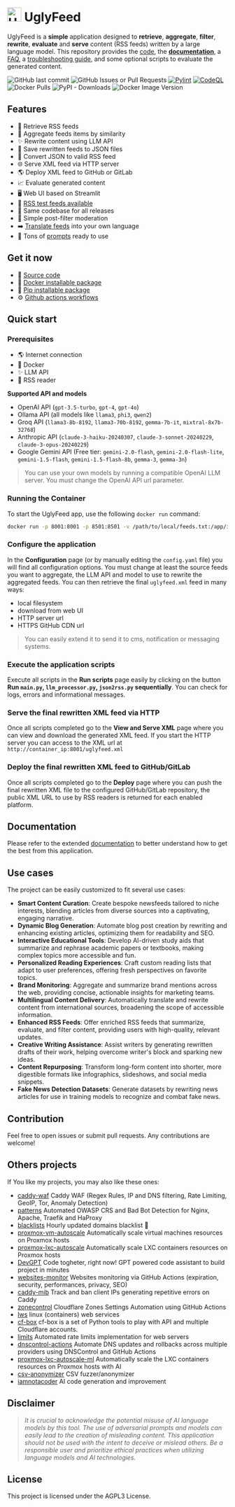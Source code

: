 # <img src="https://raw.githubusercontent.com/fabriziosalmi/UglyFeed/main/docs/UglyFeed.png" alt="UglyFeed" height="32" width="32"> UglyFeed

UglyFeed is a **simple** application designed to **retrieve**, **aggregate**, **filter**, **rewrite**, **evaluate** and **serve** content (RSS feeds) written by a large language model. This repository provides the [code](https://github.com/fabriziosalmi/UglyFeed.git), the **[documentation](https://github.com/fabriziosalmi/UglyFeed/blob/main/docs/README.md)**, a [FAQ](https://github.com/fabriziosalmi/UglyFeed/blob/main/docs/faq.md), a [troubleshooting guide](https://github.com/fabriziosalmi/UglyFeed/blob/main/docs/troubleshooting.md), and some optional scripts to evaluate the generated content.

![GitHub last commit](https://img.shields.io/github/last-commit/fabriziosalmi/UglyFeed) ![GitHub Issues or Pull Requests](https://img.shields.io/github/issues-raw/fabriziosalmi/UglyFeed) [![Pylint](https://github.com/fabriziosalmi/UglyFeed/actions/workflows/pylint.yml/badge.svg)](https://github.com/fabriziosalmi/UglyFeed/actions/workflows/pylint.yml) [![CodeQL](https://github.com/fabriziosalmi/UglyFeed/actions/workflows/github-code-scanning/codeql/badge.svg)](https://github.com/fabriziosalmi/UglyFeed/actions/workflows/github-code-scanning/codeql) ![Docker Pulls](https://img.shields.io/docker/pulls/fabriziosalmi/uglyfeed) ![PyPI - Downloads](https://img.shields.io/pypi/dm/uglypy?label=uglypy) ![Docker Image Version](https://img.shields.io/docker/v/fabriziosalmi/uglyfeed?style=social&logo=GitHub&labelColor=white&color=black)




## Features

- 📡 Retrieve RSS feeds
- 🧮 Aggregate feeds items by similarity
- ✨ Rewrite content using LLM API
- 💾 Save rewritten feeds to JSON files
- 🔁 Convert JSON to valid RSS feed
- 🌐 Serve XML feed via HTTP server
- 🌎 Deploy XML feed to GitHub or GitLab
- 📈 Evaluate generated content
- 🖥️ Web UI based on Streamlit
- 📰 [RSS test feeds available](https://github.com/fabriziosalmi/uglyfeed-cdn)
- 🤖 Same codebase for all releases
- 🛑 Simple post-filter moderation
- ➡️ [Translate feeds](https://github.com/fabriziosalmi/UglyFeed/blob/main/prompts/translate.txt) into your own language
- 📝 Tons of [prompts](https://github.com/fabriziosalmi/UglyFeed/tree/main/prompts) ready to use

## Get it now

- 💾 [Source code](https://github.com/fabriziosalmi/UglyFeed/releases/latest)
- 🐳 [Docker installable package](https://hub.docker.com/r/fabriziosalmi/uglyfeed)
- 🐍 [Pip installable package](https://pypi.org/project/uglypy/)
- ⚙️ [Github actions workflows](https://github.com/fabriziosalmi/UglyFeed/blob/main/docs/README.md#%EF%B8%8F-installation-and-automated-runs-github-actions)
  
## Quick start

### Prerequisites

- 🌎 Internet connection
- 🐳 Docker
- ✨ LLM API
- 📲 RSS reader
  
**Supported API and models**

- OpenAI API (`gpt-3.5-turbo`, `gpt-4`, `gpt-4o`)
- Ollama API (all models like `llama3`, `phi3`, `qwen2`)
- Groq API (`llama3-8b-8192`, `llama3-70b-8192`, `gemma-7b-it`, `mixtral-8x7b-32768`)
- Anthropic API (`claude-3-haiku-20240307`, `claude-3-sonnet-20240229`, `claude-3-opus-20240229`)
- Google Gemini API (Free tier: `gemini-2.0-flash`, `gemini-2.0-flash-lite`, `gemini-1.5-flash`, `gemini-1.5-flash-8b`, `gemma-3`, `gemma-3n`)

> You can use your own models by running a compatible OpenAI LLM server. You must change the OpenAI API url parameter.
 
### Running the Container

To start the UglyFeed app, use the following `docker run` command:

```bash
docker run -p 8001:8001 -p 8501:8501 -v /path/to/local/feeds.txt:/app/input/feeds.txt -v /path/to/local/config.yaml:/app/config.yaml fabriziosalmi/uglyfeed:latest
```

### Configure the application
In the **Configuration** page (or by manually editing the `config.yaml` file) you will find all configuration options. You must change at least the source feeds you want to aggregate, the LLM API and model to use to rewrite the aggregated feeds. You can then retrieve the final `uglyfeed.xml` feed in many ways: 

- local filesystem
- download from web UI
- HTTP server url
- HTTPS GitHub CDN url

> You can easily extend it to send it to cms, notification or messaging systems.

### Execute the application scripts
Execute all scripts in the **Run scripts** page easily by clicking on the button **Run `main.py`, `llm_processor.py`, `json2rss.py` sequentially**.
You can check for logs, errors and informational messages.

### Serve the final rewritten XML feed via HTTP
Once all scripts completed go to the **View and Serve XML** page where you can view and download the generated XML feed. If you start the HTTP server you can access to the XML url at `http://container_ip:8001/uglyfeed.xml`

### Deploy the final rewritten XML feed to GitHub/GitLab
Once all scripts completed go to the **Deploy** page where you can push the final rewritten XML file to the configured GitHub/GitLab repository, the public XML URL to use by RSS readers is returned for each enabled platform.

## Documentation

Please refer to the extended [documentation](https://github.com/fabriziosalmi/UglyFeed/blob/main/docs/README.md) to better understand how to get the best from this application.


## Use cases

The project can be easily customized to fit several use cases:

- **Smart Content Curation**: Create bespoke newsfeeds tailored to niche interests, blending articles from diverse sources into a captivating, engaging narrative.
- **Dynamic Blog Generation**: Automate blog post creation by rewriting and enhancing existing articles, optimizing them for readability and SEO.
- **Interactive Educational Tools**: Develop AI-driven study aids that summarize and rephrase academic papers or textbooks, making complex topics more accessible and fun.
- **Personalized Reading Experiences**: Craft custom reading lists that adapt to user preferences, offering fresh perspectives on favorite topics.
- **Brand Monitoring**: Aggregate and summarize brand mentions across the web, providing concise, actionable insights for marketing teams.
- **Multilingual Content Delivery**: Automatically translate and rewrite content from international sources, broadening the scope of accessible information.
- **Enhanced RSS Feeds**: Offer enriched RSS feeds that summarize, evaluate, and filter content, providing users with high-quality, relevant updates.
- **Creative Writing Assistance**: Assist writers by generating rewritten drafts of their work, helping overcome writer's block and sparking new ideas.
- **Content Repurposing**: Transform long-form content into shorter, more digestible formats like infographics, slideshows, and social media snippets.
- **Fake News Detection Datasets**: Generate datasets by rewriting news articles for use in training models to recognize and combat fake news.

## Contribution

Feel free to open issues or submit pull requests. Any contributions are welcome!

## Others projects

If You like my projects, you may also like these ones:

- [caddy-waf](https://github.com/fabriziosalmi/caddy-waf) Caddy WAF (Regex Rules, IP and DNS filtering, Rate Limiting, GeoIP, Tor, Anomaly Detection) 
- [patterns](https://github.com/fabriziosalmi/patterns) Automated OWASP CRS and Bad Bot Detection for Nginx, Apache, Traefik and HaProxy
- [blacklists](https://github.com/fabriziosalmi/blacklists) Hourly updated domains blacklist 🚫 
- [proxmox-vm-autoscale](https://github.com/fabriziosalmi/proxmox-vm-autoscale) Automatically scale virtual machines resources on Proxmox hosts 
- [proxmox-lxc-autoscale](https://github.com/fabriziosalmi/proxmox-lxc-autoscale) Automatically scale LXC containers resources on Proxmox hosts 
- [DevGPT](https://github.com/fabriziosalmi/DevGPT) Code togheter, right now! GPT powered code assistant to build project in minutes
- [websites-monitor](https://github.com/fabriziosalmi/websites-monitor) Websites monitoring via GitHub Actions (expiration, security, performances, privacy, SEO)
- [caddy-mib](https://github.com/fabriziosalmi/caddy-mib) Track and ban client IPs generating repetitive errors on Caddy 
- [zonecontrol](https://github.com/fabriziosalmi/zonecontrol) Cloudflare Zones Settings Automation using GitHub Actions 
- [lws](https://github.com/fabriziosalmi/lws) linux (containers) web services
- [cf-box](https://github.com/fabriziosalmi/cf-box) cf-box is a set of Python tools to play with API and multiple Cloudflare accounts.
- [limits](https://github.com/fabriziosalmi/limits) Automated rate limits implementation for web servers 
- [dnscontrol-actions](https://github.com/fabriziosalmi/dnscontrol-actions) Automate DNS updates and rollbacks across multiple providers using DNSControl and GitHub Actions 
- [proxmox-lxc-autoscale-ml](https://github.com/fabriziosalmi/proxmox-lxc-autoscale-ml) Automatically scale the LXC containers resources on Proxmox hosts with AI
- [csv-anonymizer](https://github.com/fabriziosalmi/csv-anonymizer) CSV fuzzer/anonymizer
- [iamnotacoder](https://github.com/fabriziosalmi/iamnotacoder) AI code generation and improvement


## Disclaimer

> _It is crucial to acknowledge the potential misuse of AI language models by this tool. The use of adversarial prompts and models can easily lead to the creation of misleading content. This application should not be used with the intent to deceive or mislead others. Be a responsible user and prioritize ethical practices when utilizing language models and AI technologies._

## License

This project is licensed under the AGPL3 License.
